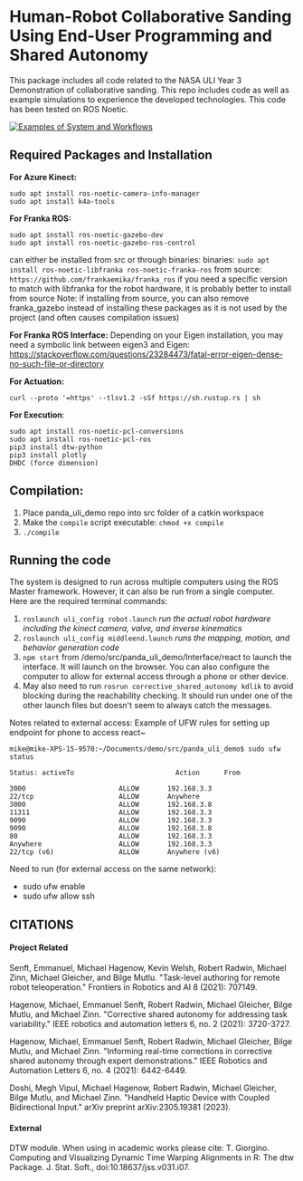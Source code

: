 # Human-Robot Collaborative Sanding Using End-User Programming and Shared Autonomy
This package includes all code related to the NASA ULI Year 3 Demonstration of collaborative sanding. This repo includes code as well as example simulations to experience the developed technologies. This code has been tested on ROS Noetic. 

[![Examples of System and Workflows](http://img.youtube.com/vi/2Z__I4u5WaU/0.jpg)](http://www.youtube.com/watch?v=2Z__I4u5WaU "Human-in-the-loop Sanding System")


## Required Packages and Installation
**For Azure Kinect:**
```
sudo apt install ros-noetic-camera-info-manager
sudo apt install k4a-tools
```

**For Franka ROS:**
```
sudo apt install ros-noetic-gazebo-dev
sudo apt install ros-noetic-gazebo-ros-control
```

can either be installed from src or through binaries:
binaries: `sudo apt install ros-noetic-libfranka ros-noetic-franka-ros`
from source: `https://github.com/frankaemika/franka_ros`
if you need a specific version to match with libfranka for the robot hardware, it is probably better to install from source
Note: if installing from source, you can also remove franka_gazebo instead of installing these packages as it is not used by the project (and often causes compilation issues)

**For Franka ROS Interface:**
Depending on your Eigen installation, you may need a symbolic link
between eigen3 and Eigen: https://stackoverflow.com/questions/23284473/fatal-error-eigen-dense-no-such-file-or-directory

**For Actuation:**
```
curl --proto '=https' --tlsv1.2 -sSf https://sh.rustup.rs | sh
````

**For Execution**:
```
sudo apt install ros-noetic-pcl-conversions
sudo apt install ros-noetic-pcl-ros
pip3 install dtw-python
pip3 install plotly
DHDC (force dimension)
```


## Compilation:
1. Place panda_uli_demo repo into src folder of a catkin workspace
2. Make the `compile` script executable: `chmod +x compile`
3. `./compile`

## Running the code
The system is designed to run across multiple computers using the ROS Master framework. However, it can also be run from a single computer. Here are the required terminal commands:
1. `roslaunch uli_config robot.launch` *run the actual robot hardware including the kinect camera, valve, and inverse kinematics*
2. `roslaunch uli_config middleend.launch` *runs the mapping, motion, and behavior generation code*
3. `npm start` from /demo/src/panda_uli_demo/Interface/react to launch the interface. It will launch on the browser. You can also configure the computer to allow for external access through a phone or other device.
4. May also need to run `rosrun corrective_shared_autonomy kdlik` to avoid blocking during the reachability checking. It should run under one of the other launch files but doesn't seem to always catch the messages.

Notes related to external access:
Example of UFW rules for setting up endpoint for phone to access react~

```
mike@mike-XPS-15-9570:~/Documents/demo/src/panda_uli_demo$ sudo ufw status

Status: activeTo                         Action      From

3000                       ALLOW       192.168.3.3
22/tcp                     ALLOW       Anywhere
3000                       ALLOW       192.168.3.8
11311                      ALLOW       192.168.3.3
9090                       ALLOW       192.168.3.3
9090                       ALLOW       192.168.3.8
80                         ALLOW       192.168.3.3
Anywhere                   ALLOW       192.168.3.3
22/tcp (v6)                ALLOW       Anywhere (v6)
```

Need to run (for external access on the same network):
- sudo ufw enable
- sudo ufw allow ssh


## CITATIONS

#### Project Related
Senft, Emmanuel, Michael Hagenow, Kevin Welsh, Robert Radwin, Michael Zinn, Michael Gleicher, and Bilge Mutlu. "Task-level authoring for remote robot teleoperation." Frontiers in Robotics and AI 8 (2021): 707149.

Hagenow, Michael, Emmanuel Senft, Robert Radwin, Michael Gleicher, Bilge Mutlu, and Michael Zinn. "Corrective shared autonomy for addressing task variability." IEEE robotics and automation letters 6, no. 2 (2021): 3720-3727.

Hagenow, Michael, Emmanuel Senft, Robert Radwin, Michael Gleicher, Bilge Mutlu, and Michael Zinn. "Informing real-time corrections in corrective shared autonomy through expert demonstrations." IEEE Robotics and Automation Letters 6, no. 4 (2021): 6442-6449.

Doshi, Megh Vipul, Michael Hagenow, Robert Radwin, Michael Gleicher, Bilge Mutlu, and Michael Zinn. "Handheld Haptic Device with Coupled Bidirectional Input." arXiv preprint arXiv:2305.19381 (2023).

#### External
DTW module. When using in academic works please cite:
  T. Giorgino. Computing and Visualizing Dynamic Time Warping Alignments in R: The dtw Package.
  J. Stat. Soft., doi:10.18637/jss.v031.i07.


